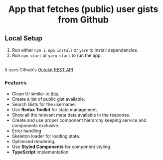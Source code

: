<h1 align="center">App that fetches (public) user gists from Github</h1>

## Local Setup
1. Run either `npm i`, `npm install` or `yarn` to install dependancies.
2. Run `npm start` or `yarn start` to run the app.

##

It uses Github's [Octokit REST API](https://octokit.github.io/rest.js/v18/)

### Features
* Clean UI similar to [this](https://raw.githubusercontent.com/dubizzle-onboarding/gistapi/main/design_inspiration.png).
* Create a list of public gist available.
* Search Gists for the username.
* Use <b>Redux Toolkit</b> for state management.
* Show all the relevant meta data available in the response.
* Create and use proper component hierarchy keeping service and components exclusive.
* Error handling
* Skeleton loader for loading state.
* Optimised rendering.
* Use <b>Styled Components</b> for component styling.
* <b>TypeScript</b> implementation
